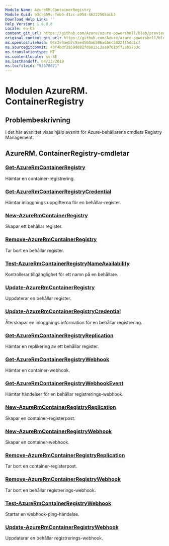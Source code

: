 ```yaml
---
Module Name: AzureRM.ContainerRegistry
Module Guid: b3ca459c-feb9-41cc-a954-46222505acb3
Download Help Link: ''
Help Version: 1.0.0.0
Locale: en-US
content_git_url: https://github.com/Azure/azure-powershell/blob/preview/src/ResourceManager/ContainerRegistry/Commands.ContainerRegistry/help/AzureRM.ContainerRegistry.md
original_content_git_url: https://github.com/Azure/azure-powershell/blob/preview/src/ResourceManager/ContainerRegistry/Commands.ContainerRegistry/help/AzureRM.ContainerRegistry.md
ms.openlocfilehash: 04c2e9aeb7c9aed560a6586a6bec5822ff5dd1cf
ms.sourcegitcommit: 43f4bdf2a59dd82fd881512aa9761bf72eb5703c
ms.translationtype: MT
ms.contentlocale: sv-SE
ms.lasthandoff: 04/23/2019
ms.locfileid: "93570871"
---
```

# Modulen AzureRM. ContainerRegistry
## Problembeskrivning
I det här avsnittet visas hjälp avsnitt för Azure-behållarens cmdlets Registry Management.

## AzureRM. ContainerRegistry-cmdletar
### [Get-AzureRmContainerRegistry](Get-AzureRmContainerRegistry.md)
Hämtar en container-registrering.

### [Get-AzureRmContainerRegistryCredential](Get-AzureRmContainerRegistryCredential.md)
Hämtar inloggnings uppgifterna för en behållar-register.

### [New-AzureRmContainerRegistry](New-AzureRmContainerRegistry.md)
Skapar ett behållar register.

### [Remove-AzureRmContainerRegistry](Remove-AzureRmContainerRegistry.md)
Tar bort en behållar register.

### [Test-AzureRmContainerRegistryNameAvailability](Test-AzureRmContainerRegistryNameAvailability.md)
Kontrollerar tillgänglighet för ett namn på en behållare.

### [Update-AzureRmContainerRegistry](Update-AzureRmContainerRegistry.md)
Uppdaterar en behållar register.

### [Update-AzureRmContainerRegistryCredential](Update-AzureRmContainerRegistryCredential.md)
Återskapar en inloggnings information för en behållar registrering.

### [Get-AzureRmContainerRegistryReplication](Get-AzureRmContainerRegistryReplication.md)
Hämtar en replikering av ett behållar register.

### [Get-AzureRmContainerRegistryWebhook](Get-AzureRmContainerRegistryWebhook.md)
Hämtar en container-webhook.

### [Get-AzureRmContainerRegistryWebhookEvent](Get-AzureRmContainerRegistryWebhookEvent.md)
Hämtar händelser för en behållar registrerings-webhook.

### [New-AzureRmContainerRegistryReplication](New-AzureRmContainerRegistryReplication.md)
Skapar en container-registerpost.

### [New-AzureRmContainerRegistryWebhook](New-AzureRmContainerRegistryWebhook.md)
Skapar en container-webhook.

### [Remove-AzureRmContainerRegistryReplication](Remove-AzureRmContainerRegistryReplication.md)
Tar bort en container-registerpost.

### [Remove-AzureRmContainerRegistryWebhook](Remove-AzureRmContainerRegistryWebhook.md)
Tar bort en behållar registrerings-webhook.

### [Test-AzureRmContainerRegistryWebhook](Test-AzureRmContainerRegistryWebhook.md)
Startar en webhook-ping-händelse.

### [Update-AzureRmContainerRegistryWebhook](Update-AzureRmContainerRegistryWebhook.md)
Uppdaterar en behållar registrerings-webhook.
